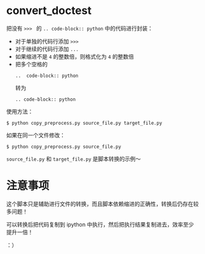 # convert_doctest
把没有 `>>> ` 的 `.. code-block:: python` 中的代码进行封装：

- 对于单独的代码行添加 `>>> `
- 对于继续的代码行添加 `... `
- 如果缩进不是 `4` 的整数倍，则格式化为 `4` 的整数倍
- 把多个空格的 
    ```
    ..  code-block:: python
    ``` 
    转为 
    ```
    .. code-block:: python
    ```

使用方法：

``` shell
$ python copy_preprocess.py source_file.py target_file.py
```

如果在同一个文件修改：
``` shell
$ python copy_preprocess.py source_file.py
```

`source_file.py` 和 `target_file.py` 是脚本转换的示例～

注意事项
=======

这个脚本只是辅助进行文件的转换，而且脚本依赖缩进的正确性，转换后仍存在较多问题！

可以转换后把代码复制到 ipython 中执行，然后把执行结果复制进去，效率至少提升一倍！

：）
